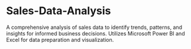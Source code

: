 # Sales-Data-Analysis
A comprehensive analysis of sales data to identify trends, patterns, and insights for informed business decisions. Utilizes Microsoft Power BI and Excel for data preparation and visualization.
